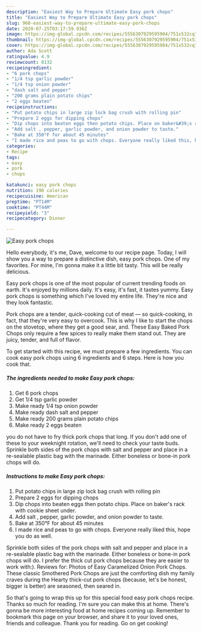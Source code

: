 ```yaml
---
description: "Easiest Way to Prepare Ultimate Easy pork chops"
title: "Easiest Way to Prepare Ultimate Easy pork chops"
slug: 960-easiest-way-to-prepare-ultimate-easy-pork-chops
date: 2020-07-25T03:17:59.936Z
image: https://img-global.cpcdn.com/recipes/5556307929595904/751x532cq70/easy-pork-chops-recipe-main-photo.jpg
thumbnail: https://img-global.cpcdn.com/recipes/5556307929595904/751x532cq70/easy-pork-chops-recipe-main-photo.jpg
cover: https://img-global.cpcdn.com/recipes/5556307929595904/751x532cq70/easy-pork-chops-recipe-main-photo.jpg
author: Ada Scott
ratingvalue: 4.9
reviewcount: 8132
recipeingredient:
- "6 pork chops"
- "1/4 tsp garlic powder"
- "1/4 tsp onion powder"
- "dash salt and pepper"
- "200 grams plain potato chips"
- "2 eggs beaten"
recipeinstructions:
- "Put potato chips in large zip lock bag crush with rolling pin"
- "Prepare 2 eggs for dipping chops"
- "Dip chops into beaten eggs then potato chips. Place on baker&#39;s rack with cookie sheet under."
- "Add salt , pepper, garlic powder, and onion powder to taste."
- "Bake at 350°F for about 45 minutes"
- "I made rice and peas to go with chops. Everyone really liked this, hope you do as well."
categories:
- Recipe
tags:
- easy
- pork
- chops

katakunci: easy pork chops 
nutrition: 198 calories
recipecuisine: American
preptime: "PT14M"
cooktime: "PT44M"
recipeyield: "3"
recipecategory: Dinner

---
```



![Easy pork chops](https://img-global.cpcdn.com/recipes/5556307929595904/751x532cq70/easy-pork-chops-recipe-main-photo.jpg)

Hello everybody, it's me, Dave, welcome to our recipe page. Today, I will show you a way to prepare a distinctive dish, easy pork chops. One of my favorites. For mine, I'm gonna make it a little bit tasty. This will be really delicious.

Easy pork chops is one of the most popular of current trending foods on earth. It's enjoyed by millions daily. It's easy, it's fast, it tastes yummy. Easy pork chops is something which I've loved my entire life. They're nice and they look fantastic.

Pork chops are a tender, quick-cooking cut of meat — so quick-cooking, in fact, that they&#39;re very easy to overcook. This is why I like to start the chops on the stovetop, where they get a good sear, and. These Easy Baked Pork Chops only require a few spices to really make them stand out. They are juicy, tender, and full of flavor.


To get started with this recipe, we must prepare a few ingredients. You can cook easy pork chops using 6 ingredients and 6 steps. Here is how you cook that.

<!--inarticleads1-->

##### The ingredients needed to make Easy pork chops:

1. Get 6 pork chops
1. Get 1/4 tsp garlic powder
1. Make ready 1/4 tsp onion powder
1. Make ready dash salt and pepper
1. Make ready 200 grams plain potato chips
1. Make ready 2 eggs beaten


you do not have to fry thick pork chops that long. If you don&#39;t add one of these to your weeknight rotation, we&#39;ll need to check your taste buds. Sprinkle both sides of the pork chops with salt and pepper and place in a re-sealable plastic bag with the marinade. Either boneless or bone-in pork chops will do. 

<!--inarticleads2-->

##### Instructions to make Easy pork chops:

1. Put potato chips in large zip lock bag crush with rolling pin
1. Prepare 2 eggs for dipping chops
1. Dip chops into beaten eggs then potato chips. Place on baker&#39;s rack with cookie sheet under.
1. Add salt , pepper, garlic powder, and onion powder to taste.
1. Bake at 350°F for about 45 minutes
1. I made rice and peas to go with chops. Everyone really liked this, hope you do as well.


Sprinkle both sides of the pork chops with salt and pepper and place in a re-sealable plastic bag with the marinade. Either boneless or bone-in pork chops will do. I prefer the thick cut pork chops because they are easier to work with:). Reviews for: Photos of Easy Caramelized Onion Pork Chops. These classic Smothered Pork Chops are just the comforting dish my family craves during the Hearty thick-cut pork chops (because, let&#39;s be honest, bigger is better) are seasoned, then seared in. 

So that's going to wrap this up for this special food easy pork chops recipe. Thanks so much for reading. I'm sure you can make this at home. There's gonna be more interesting food at home recipes coming up. Remember to bookmark this page on your browser, and share it to your loved ones, friends and colleague. Thank you for reading. Go on get cooking!
